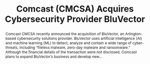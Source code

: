 ---
category: news
title: Comcast (CMCSA) Acquires Cybersecurity Provider BluVector
abstract: Comcast CMCSA recently announced the acquisition of BluVector, an Arlington-based cybersecurity solutions provider. BluVector uses artificial intelligence (AI) and machine learning (ML) to detect, analyze and contain a wide range of cyber-threats, including “fileless malware, zero-day malware and ransomware.” Although the financial details of the transaction were not disclosed, Comcast plans to expand BluVector’s business and develop new...
publishedDateTime: 2019-03-05T19:11:00Z
sourceUrl: https://www.msn.com/en-us/money/topstocks/comcast-cmcsa-acquires-cybersecurity-provider-bluvector/ar-BBUpNr7?
type: article

provider:
  name: Zacks Equity Research
  id: V_AA17fJt_global

images: 
    -url: https://img-s-msn-com.akamaized.net/tenant/amp/entityid/BBUpBK7.img
    width: 534
    height: 250
    quality: 100
    title: Comcast (CMCSA) Acquires Cybersecurity Provider BluVector
    attribution: 
    focalRegion:
      x1: 0
      x2: 0
      y1: 0
      y2: 0

---